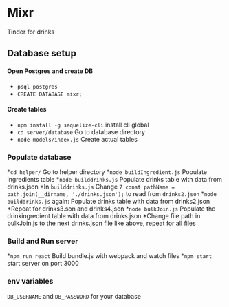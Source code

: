# Mixr

Tinder for drinks

## Database setup

#### Open Postgres and create DB

* `psql postgres`
* `CREATE DATABASE mixr;`

#### Create tables

* `npm install -g sequelize-cli` install cli global
* `cd server/database` Go to database directory
* `node models/index.js` Create actual tables

### Populate database

*`cd helper/` Go to helper directory
*`node buildIngredient.js` Populate ingredients table
*`node builddrinks.js` Populate drinks table with data from drinks.json
*In `builddrinks.js` Change `7 const pathName = path.join(__dirname, './drinks.json');` to read from `drinks2.json`
*`node builddrinks.js` again: Populate drinks table with data from drinks2.json
*Repeat for drinks3.son and drinks4.json
*`node bulkJoin.js` Populate the drinkingredient table with data from drinks.json
*Change file path in bulkJoin.js to the next drinks.json file like above, repeat for all files

### Build and Run server

*`npm run react` Build bundle.js with webpack and watch files
*`npm start` start server on port 3000

### env variables

`DB_USERNAME` and `DB_PASSWORD` for your database
